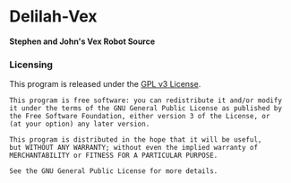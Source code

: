 # Delilah-Vex
**Stephen and John's Vex Robot Source**

### Licensing ###
This program is released under the [GPL v3 License](LICENSE).
```
This program is free software: you can redistribute it and/or modify  
it under the terms of the GNU General Public License as published by  
the Free Software Foundation, either version 3 of the License, or  
(at your option) any later version.  

This program is distributed in the hope that it will be useful,  
but WITHOUT ANY WARRANTY; without even the implied warranty of  
MERCHANTABILITY or FITNESS FOR A PARTICULAR PURPOSE.

See the GNU General Public License for more details.  
```

